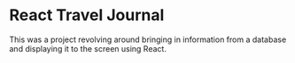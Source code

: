 # React Travel Journal

This was a project revolving around bringing in information from a database and displaying it to the screen using React.
